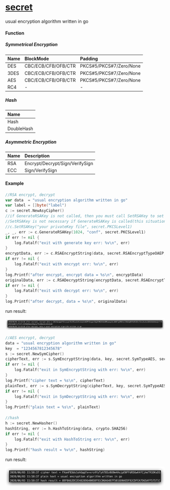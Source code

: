 # [secret](https://github.com/pyihe/secret)
usual encryption algorithm written in go

#### Function
##### Symmetrical Encryption
|Name|BlockMode|Padding|
|:---|:----------|:------|
|DES |CBC/ECB/CFB/OFB/CTR |PKCS#5/PKCS#7/Zero/None|
|3DES|CBC/ECB/CFB/OFB/CTR|PKCS#5/PKCS#7/Zero/None|
|AES |CBC/ECB/CFB/OFB/CTR|PKCS#5/PKCS#7/Zero/None|
|RC4 |-|-|

##### Hash  
|Name|
|:---|
|Hash|
|DoubleHash|

##### Asymmetric Encryption
|Name|Description|
|:---|:----------|
|RSA |Encrypt/Decrypt/Sign/VerifySign|
|ECC |Sign/VerifySign|


#### Example
```go
//RSA encrypt, decrypt
var data  = "usual encryption algorithm written in go"
var label = []byte("label")
c := secret.NewAsyCipher()
//if GenerateRSAKey is not called, then you must call SetRSAKey to set yourself private key.
//SetRSAKey is not necessary if GenerateRSAKey is called(this situation is same for ECC).
//c.SetRSAKey("your privateKey file", secret.PKCSLevel1)
_, _, err := c.GenerateRSAKey(1024, "conf", secret.PKCSLevel1)
if err != nil {
    log.Fatalf("exit with generate key err: %v\n", err)
}
encryptData, err := c.RSAEncryptString(data, secret.RSAEncryptTypeOAEP, label)
if err != nil {
    log.Fatalf("exit with encrypt err: %v\n", err)
}
log.Printf("after encrypt, encrypt data = %s\n", encryptData)
originalData, err := c.RSADecryptString(encryptData, secret.RSAEncryptTypeOAEP, label)
if err != nil {
    log.Fatalf("exit with decrypt err: %v\n", err)
}
log.Printf("after decrypt, data = %s\n", originalData)
```
run result:

![](pic/rsa.jpg)


```go
//AES encrypt, decrypt
data = "usual encryption algorithm written in go"
key  = "1234567812345678"
s := secret.NewSymCipher()
cipherText, err := s.SymEncryptString(data, key, secret.SymTypeAES, secret.BlockModeECB, secret.PaddingTypeZeros)
if err != nil {
    log.Fatalf("exit in SymEncryptString with err: %v\n", err)
}
log.Printf("cipher text = %s\n", cipherText)
plainText, err := s.SymDecryptString(cipherText, key, secret.SymTypeAES, secret.BlockModeECB, secret.PaddingTypeZeros)
if err != nil {
    log.Fatalf("exit in SymDecryptString with err: %v\n", err)
}
log.Printf("plain text = %s\n", plainText)

//hash
h := secret.NewHasher()
hashString, err := h.HashToString(data, crypto.SHA256)
if err != nil {
    log.Fatalf("exit with HashToString err: %v\n", err)
}
log.Printf("hash result = %v\n", hashString)
```
run result: 

![](pic/sym.jpg)